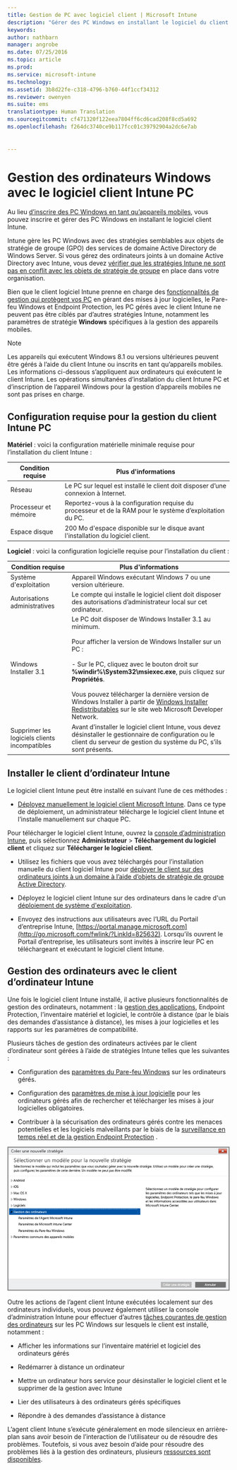 ```yaml
---
title: Gestion de PC avec logiciel client | Microsoft Intune
description: "Gérer des PC Windows en installant le logiciel du client Intune."
keywords: 
author: nathbarn
manager: angrobe
ms.date: 07/25/2016
ms.topic: article
ms.prod: 
ms.service: microsoft-intune
ms.technology: 
ms.assetid: 3b8d22fe-c318-4796-b760-44f1ccf34312
ms.reviewer: owenyen
ms.suite: ems
translationtype: Human Translation
ms.sourcegitcommit: cf471320f122eea7804ff6cd6cad208f8cd5a692
ms.openlocfilehash: f264dc3740ce9b117fcc01c39792904a2dc6e7ab


---
```


# Gestion des ordinateurs Windows avec le logiciel client Intune PC
Au lieu [d’inscrire des PC Windows en tant qu’appareils mobiles](set-up-windows-device-management-with-microsoft-intune.md), vous pouvez inscrire et gérer des PC Windows en installant le logiciel client Intune.

Intune gère les PC Windows avec des stratégies semblables aux objets de stratégie de groupe (GPO) des services de domaine Active Directory de Windows Server. Si vous gérez des ordinateurs joints à un domaine Active Directory avec Intune, vous devez [vérifier que les stratégies Intune ne sont pas en conflit avec les objets de stratégie de groupe](resolve-gpo-and-microsoft-intune-policy-conflicts.md) en place dans votre organisation.

Bien que le client logiciel Intune prenne en charge des [fonctionnalités de gestion qui protègent vos PC](policies-to-protect-windows-pcs-in-microsoft-intune.md) en gérant des mises à jour logicielles, le Pare-feu Windows et Endpoint Protection, les PC gérés avec le client Intune ne peuvent pas être ciblés par d’autres stratégies Intune, notamment les paramètres de stratégie **Windows** spécifiques à la gestion des appareils mobiles.

> [!NOTE]
> Les appareils qui exécutent Windows 8.1 ou versions ultérieures peuvent être gérés à l’aide du client Intune ou inscrits en tant qu’appareils mobiles. Les informations ci-dessous s’appliquent aux ordinateurs qui exécutent le client Intune. Les opérations simultanées d’installation du client Intune PC et d’inscription de l’appareil Windows pour la gestion d’appareils mobiles ne sont pas prises en charge.

## Configuration requise pour la gestion du client Intune PC

**Matériel** : voici la configuration matérielle minimale requise pour l’installation du client Intune :

|Condition requise|Plus d'informations|
|---------------|--------------------|
|Réseau|Le PC sur lequel est installé le client doit disposer d’une connexion à Internet.|
|Processeur et mémoire|Reportez-vous à la configuration requise du processeur et de la RAM pour le système d’exploitation du PC.|
|Espace disque|200 Mo d'espace disponible sur le disque avant l'installation du logiciel client.|

**Logiciel** : voici la configuration logicielle requise pour l’installation du client :

|Condition requise|Plus d'informations|
|---------------|--------------------|
|Système d'exploitation | Appareil Windows exécutant Windows 7 ou une version ultérieure. |
|Autorisations administratives|Le compte qui installe le logiciel client doit disposer des autorisations d’administrateur local sur cet ordinateur.|
|Windows Installer 3.1|Le PC doit disposer de Windows Installer 3.1 au minimum.<br /><br />Pour afficher la version de Windows Installer sur un PC :<br /><br />-   Sur le PC, cliquez avec le bouton droit sur **%windir%\System32\msiexec.exe**, puis cliquez sur **Propriétés**.<br /><br />Vous pouvez télécharger la dernière version de Windows Installer à partir de [Windows Installer Redistributables](http://go.microsoft.com/fwlink/?LinkID=234258) sur le site web Microsoft Developer Network.|
|Supprimer les logiciels clients incompatibles|Avant d’installer le logiciel client Intune, vous devez désinstaller le gestionnaire de configuration ou le client du serveur de gestion du système du PC, s’ils sont présents.|

## Installer le client d’ordinateur Intune
Le logiciel client Intune peut être installé en suivant l’une de ces méthodes :

-  [Déployez manuellement le logiciel client Microsoft Intune](install-the-windows-pc-client-with-microsoft-intune.md#to-manually-deploy-the-client-software). Dans ce type de déploiement, un administrateur télécharge le logiciel client Intune et l’installe manuellement sur chaque PC.

  Pour télécharger le logiciel client Intune, ouvrez la [console d’administration Intune](https://manage.microsoft.com), puis sélectionnez **Administrateur** > **Téléchargement du logiciel client** et cliquez sur **Télécharger le logiciel client**.

-  Utilisez les fichiers que vous avez téléchargés pour l’installation manuelle du client logiciel Intune pour [déployer le client sur des ordinateurs joints à un domaine à l’aide d’objets de stratégie de groupe Active Directory](install-the-windows-pc-client-with-microsoft-intune.md#to-automatically-deploy-the-client-software-by-using-group-policy).

-  Déployez le logiciel client Intune sur des ordinateurs dans le cadre d'un [déploiement de système d'exploitation](install-the-windows-pc-client-with-microsoft-intune.md#install-the-microsoft-intune-client-software-as-part-of-an-image).

-  Envoyez des instructions aux utilisateurs avec l’URL du Portail d’entreprise Intune, [https://portal.manage.microsoft.com](http://go.microsoft.com/fwlink/?LinkId=825632). Lorsqu’ils ouvrent le Portail d’entreprise, les utilisateurs sont invités à inscrire leur PC en téléchargeant et exécutant le logiciel client Intune.

## Gestion des ordinateurs avec le client d’ordinateur Intune
Une fois le logiciel client Intune installé, il active plusieurs fonctionnalités de gestion des ordinateurs, notamment : la [gestion des applications](deploy-apps-in-microsoft-intune.md), Endpoint Protection, l’inventaire matériel et logiciel, le contrôle à distance (par le biais des demandes d’assistance à distance), les mises à jour logicielles et les rapports sur les paramètres de compatibilité.

Plusieurs tâches de gestion des ordinateurs activées par le client d’ordinateur sont gérées à l’aide de stratégies Intune telles que les suivantes :

-   Configuration des [paramètres du Pare-feu Windows](help-protect-windows-pcs-using-windows-firewall-policies-in-microsoft-intune.md) sur les ordinateurs gérés.

-   Configuration des [paramètres de mise à jour logicielle](keep-windows-pcs-up-to-date-with-software-updates-in-microsoft-intune.md) pour les ordinateurs gérés afin de rechercher et télécharger les mises à jour logicielles obligatoires.

-   Contribuer à la sécurisation des ordinateurs gérés contre les menaces potentielles et les logiciels malveillants par le biais de la [surveillance en temps réel et de la gestion Endpoint Protection](help-secure-windows-pcs-with-endpoint-protection-for-microsoft-intune.md) .

![Modèle de stratégies pour les PC Windows](../media/pc_policy_template.png)

Outre les actions de l’agent client Intune exécutées localement sur des ordinateurs individuels, vous pouvez également utiliser la console d’administration Intune pour effectuer d’autres [tâches courantes de gestion des ordinateurs](common-windows-pc-management-tasks-with-the-microsoft-intune-computer-client.md) sur les PC Windows sur lesquels le client est installé, notamment :

-   Afficher les informations sur l’inventaire matériel et logiciel des ordinateurs gérés

-   Redémarrer à distance un ordinateur

-   Mettre un ordinateur hors service pour désinstaller le logiciel client et le supprimer de la gestion avec Intune

-   Lier des utilisateurs à des ordinateurs gérés spécifiques

-   Répondre à des demandes d’assistance à distance

L’agent client Intune s’exécute généralement en mode silencieux en arrière-plan sans avoir besoin de l’interaction de l’utilisateur ou de résoudre des problèmes. Toutefois, si vous avez besoin d’aide pour résoudre des problèmes liés à la gestion des ordinateurs, plusieurs [ressources sont disponibles](/intune/troubleshoot/troubleshoot-client-setup-in-microsoft-intune).



<!--HONumber=Aug16_HO4-->


